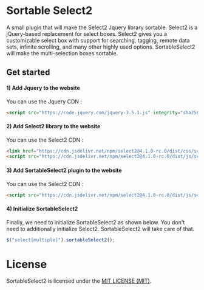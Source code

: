 # Sortable Select2
A small plugin that will make the Select2 Jquery library sortable. Select2 is a jQuery-based replacement for select boxes. Select2 gives you a customizable select box with support for searching, tagging, remote data sets, infinite scrolling, and many other highly used options. SortableSelect2 will make the multi-selection boxes sortable.

## Get started
#### 1) Add Jquery to the website
You can use the Jquery CDN :
`````Html
<script src="https://code.jquery.com/jquery-3.5.1.js" integrity="sha256-QWo7LDvxbWT2tbbQ97B53yJnYU3WhH/C8ycbRAkjPDc=" crossorigin="anonymous"></script>
`````
#### 2) Add Select2 library to the website
You can use the Select2 CDN :
`````Html
<link href="https://cdn.jsdelivr.net/npm/select2@4.1.0-rc.0/dist/css/select2.min.css" rel="stylesheet" />
<script src="https://cdn.jsdelivr.net/npm/select2@4.1.0-rc.0/dist/js/select2.min.js"></script>
`````
#### 3) Add SortableSelect2 plugin to the website
You can use the Select2 CDN :
`````Html
<script src="https://cdn.jsdelivr.net/npm/select2@4.1.0-rc.0/dist/js/select2.min.js"></script>
`````
#### 4) Initialize SortableSelect2
Finally, we need to initialize SortableSelect2 as shown below. You don't need to additionally initialize Select2. SortableSelect2 will take care of that.
`````Javascript
$("select[multiple]").sortableSelect2();
`````
# License
SortableSelect2 is licensed under the [MIT LICENSE (MIT)](https://github.com/Niyko/SortableSelect2/blob/master/LICENSE).
